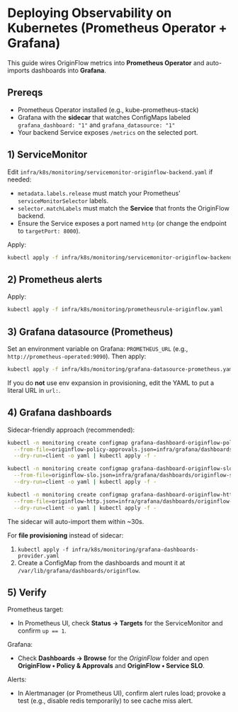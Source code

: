 # Deploying Observability on Kubernetes (Prometheus Operator + Grafana)

This guide wires OriginFlow metrics into **Prometheus Operator** and auto-imports dashboards into **Grafana**.

## Prereqs
- Prometheus Operator installed (e.g., kube-prometheus-stack)
- Grafana with the **sidecar** that watches ConfigMaps labeled `grafana_dashboard: "1"` and `grafana_datasource: "1"`
- Your backend Service exposes `/metrics` on the selected port.

## 1) ServiceMonitor
Edit `infra/k8s/monitoring/servicemonitor-originflow-backend.yaml` if needed:
- `metadata.labels.release` must match your Prometheus’ `serviceMonitorSelector` labels.
- `selector.matchLabels` must match the **Service** that fronts the OriginFlow backend.
- Ensure the Service exposes a port named `http` (or change the endpoint to `targetPort: 8000`).

Apply:
```bash
kubectl apply -f infra/k8s/monitoring/servicemonitor-originflow-backend.yaml
```

## 2) Prometheus alerts
Apply:
```bash
kubectl apply -f infra/k8s/monitoring/prometheusrule-originflow.yaml
```

## 3) Grafana datasource (Prometheus)
Set an environment variable on Grafana: `PROMETHEUS_URL` (e.g., `http://prometheus-operated:9090`).
Then apply:
```bash
kubectl apply -f infra/k8s/monitoring/grafana-datasource-prometheus.yaml
```

If you do **not** use env expansion in provisioning, edit the YAML to put a literal URL in `url:`.

## 4) Grafana dashboards
Sidecar-friendly approach (recommended):
```bash
kubectl -n monitoring create configmap grafana-dashboard-originflow-policy-approvals \
  --from-file=originflow-policy-approvals.json=infra/grafana/dashboards/originflow-policy-approvals.json \
  --dry-run=client -o yaml | kubectl apply -f -

kubectl -n monitoring create configmap grafana-dashboard-originflow-slo \
  --from-file=originflow-slo.json=infra/grafana/dashboards/originflow-slo.json \
  --dry-run=client -o yaml | kubectl apply -f -

kubectl -n monitoring create configmap grafana-dashboard-originflow-http \
  --from-file=originflow-http.json=infra/grafana/dashboards/originflow-http.json \
  --dry-run=client -o yaml | kubectl apply -f -
```
The sidecar will auto-import them within ~30s.

For **file provisioning** instead of sidecar:
1. `kubectl apply -f infra/k8s/monitoring/grafana-dashboards-provider.yaml`
2. Create a ConfigMap from the dashboards and mount it at `/var/lib/grafana/dashboards/originflow`.

## 5) Verify
Prometheus target:
- In Prometheus UI, check **Status → Targets** for the ServiceMonitor and confirm `up == 1`.

Grafana:
- Check **Dashboards → Browse** for the *OriginFlow* folder and open **OriginFlow • Policy & Approvals** and **OriginFlow • Service SLO**.

Alerts:
- In Alertmanager (or Prometheus UI), confirm alert rules load; provoke a test (e.g., disable redis temporarily) to see cache miss alert.
